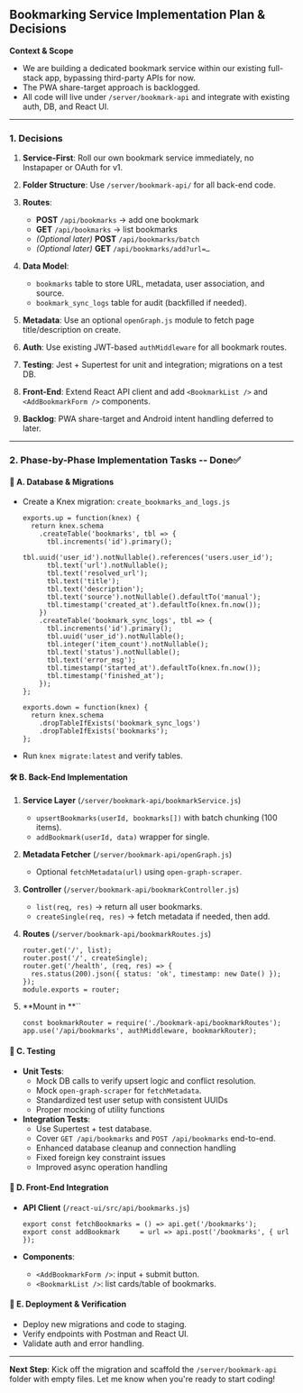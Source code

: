 ## Bookmarking Service Implementation Plan & Decisions

**Context & Scope**

* We are building a dedicated bookmark service within our existing full-stack app, bypassing third-party APIs for now.
* The PWA share-target approach is backlogged.
* All code will live under `/server/bookmark-api` and integrate with existing auth, DB, and React UI.

---

### 1. Decisions

1. **Service-First**: Roll our own bookmark service immediately, no Instapaper or OAuth for v1.
2. **Folder Structure**: Use `/server/bookmark-api/` for all back-end code.
3. **Routes**:

   * **POST** `/api/bookmarks` → add one bookmark
   * **GET** `/api/bookmarks` → list bookmarks
   * *(Optional later)* **POST** `/api/bookmarks/batch`
   * *(Optional later)* **GET** `/api/bookmarks/add?url=…`
4. **Data Model**:

   * `bookmarks` table to store URL, metadata, user association, and source.
   * `bookmark_sync_logs` table for audit (backfilled if needed).
5. **Metadata**: Use an optional `openGraph.js` module to fetch page title/description on create.
6. **Auth**: Use existing JWT-based `authMiddleware` for all bookmark routes.
7. **Testing**: Jest + Supertest for unit and integration; migrations on a test DB.
8. **Front-End**: Extend React API client and add `<BookmarkList />` and `<AddBookmarkForm />` components.
9. **Backlog**: PWA share-target and Android intent handling deferred to later.

---

### 2. Phase-by-Phase Implementation Tasks -- Done✅

#### 🔧 A. Database & Migrations

* Create a Knex migration: `create_bookmarks_and_logs.js`

  ```
  exports.up = function(knex) {
    return knex.schema
      .createTable('bookmarks', tbl => {
        tbl.increments('id').primary();
        tbl.uuid('user_id').notNullable().references('users.user_id');
        tbl.text('url').notNullable();
        tbl.text('resolved_url');
        tbl.text('title');
        tbl.text('description');
        tbl.text('source').notNullable().defaultTo('manual');
        tbl.timestamp('created_at').defaultTo(knex.fn.now());
      })
      .createTable('bookmark_sync_logs', tbl => {
        tbl.increments('id').primary();
        tbl.uuid('user_id').notNullable();
        tbl.integer('item_count').notNullable();
        tbl.text('status').notNullable();
        tbl.text('error_msg');
        tbl.timestamp('started_at').defaultTo(knex.fn.now());
        tbl.timestamp('finished_at');
      });
  };

  exports.down = function(knex) {
    return knex.schema
      .dropTableIfExists('bookmark_sync_logs')
      .dropTableIfExists('bookmarks');
  };
  ```
* Run `knex migrate:latest` and verify tables.

#### 🛠 B. Back-End Implementation

1. **Service Layer** (`/server/bookmark-api/bookmarkService.js`)

   * `upsertBookmarks(userId, bookmarks[])` with batch chunking (100 items).
   * `addBookmark(userId, data)` wrapper for single.
2. **Metadata Fetcher** (`/server/bookmark-api/openGraph.js`)

   * Optional `fetchMetadata(url)` using `open-graph-scraper`.
3. **Controller** (`/server/bookmark-api/bookmarkController.js`)

   * `list(req, res)` → return all user bookmarks.
   * `createSingle(req, res)` → fetch metadata if needed, then add.
4. **Routes** (`/server/bookmark-api/bookmarkRoutes.js`)

   ```
   router.get('/', list);
   router.post('/', createSingle);
   router.get('/health', (req, res) => {
     res.status(200).json({ status: 'ok', timestamp: new Date() });
   });
   module.exports = router;
   ```
5. \*\*Mount in \*\*\`\`

   ```
   const bookmarkRouter = require('./bookmark-api/bookmarkRoutes');
   app.use('/api/bookmarks', authMiddleware, bookmarkRouter);
   ```

#### 🧪 C. Testing

* **Unit Tests**:
  * Mock DB calls to verify upsert logic and conflict resolution.
  * Mock `open-graph-scraper` for `fetchMetadata`.
  * Standardized test user setup with consistent UUIDs
  * Proper mocking of utility functions
* **Integration Tests**:
  * Use Supertest + test database.
  * Cover `GET /api/bookmarks` and `POST /api/bookmarks` end-to-end.
  * Enhanced database cleanup and connection handling
  * Fixed foreign key constraint issues
  * Improved async operation handling

#### 🎨 D. Front-End Integration

* **API Client** (`/react-ui/src/api/bookmarks.js`)

  ```
  export const fetchBookmarks = () => api.get('/bookmarks');
  export const addBookmark     = url => api.post('/bookmarks', { url });
  ```
* **Components**:

  * `<AddBookmarkForm />`: input + submit button.
  * `<BookmarkList />`: list cards/table of bookmarks.

#### 🚀 E. Deployment & Verification

* Deploy new migrations and code to staging.
* Verify endpoints with Postman and React UI.
* Validate auth and error handling.

---

**Next Step**: Kick off the migration and scaffold the `/server/bookmark-api` folder with empty files. Let me know when you're ready to start coding!
